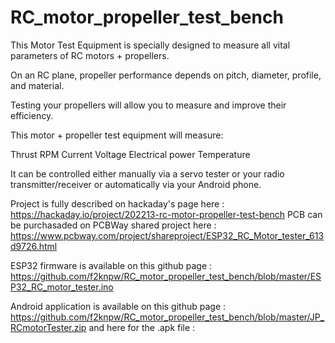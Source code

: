 # RC_motor_propeller_test_bench
This Motor Test Equipment is specially designed to measure all vital parameters of RC motors + propellers.

On an RC plane, propeller performance depends on pitch, diameter, profile, and material.

Testing your propellers will allow you to measure and improve their efficiency.

This motor + propeller test equipment will measure:

Thrust
RPM
Current
Voltage
Electrical power
Temperature

It can be controlled either manually via a servo tester or your radio transmitter/receiver or automatically via your Android phone.

Project is fully described on hackaday's page here : https://hackaday.io/project/202213-rc-motor-propeller-test-bench
PCB can be purchasaded on PCBWay shared project here : https://www.pcbway.com/project/shareproject/ESP32_RC_Motor_tester_613d9726.html

ESP32 firmware is available on this github page : https://github.com/f2knpw/RC_motor_propeller_test_bench/blob/master/ESP32_RC_motor_tester.ino

Android application is available on this github page : https://github.com/f2knpw/RC_motor_propeller_test_bench/blob/master/JP_RCmotorTester.zip
and here for the .apk file : 
